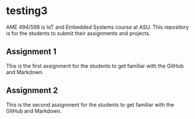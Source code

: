 # testing3

AME 494/598 is IoT and Embedded Systems course at ASU. This repository is for the students to submit their assignments and projects.

## Assignment 1
This is the first assignment for the students to get familiar with the GitHub and Markdown.

## Assignment 2
This is the second assignment for the students to get familiar with the GitHub and Markdown.